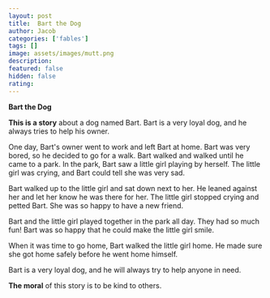 ```yaml
---
layout: post
title:  Bart the Dog
author: Jacob
categories: ['fables']
tags: []
image: assets/images/mutt.png
description: 
featured: false
hidden: false
rating: 
---
```


**Bart the Dog**

**This is a story** about a dog named Bart. Bart is a very loyal dog, and he always tries to help his owner. 

One day, Bart's owner went to work and left Bart at home. Bart was very bored, so he decided to go for a walk. Bart walked and walked until he came to a park. In the park, Bart saw a little girl playing by herself. The little girl was crying, and Bart could tell she was very sad. 

Bart walked up to the little girl and sat down next to her. He leaned against her and let her know he was there for her. The little girl stopped crying and petted Bart. She was so happy to have a new friend.

Bart and the little girl played together in the park all day. They had so much fun! Bart was so happy that he could make the little girl smile.

When it was time to go home, Bart walked the little girl home. He made sure she got home safely before he went home himself. 

Bart is a very loyal dog, and he will always try to help anyone in need.

**The moral** of this story is to be kind to others.
